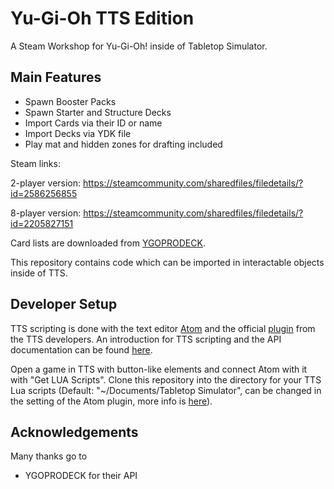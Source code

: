 # Yu-Gi-Oh TTS Edition

A Steam Workshop for Yu-Gi-Oh! inside of Tabletop Simulator.

## Main Features

* Spawn Booster Packs
* Spawn Starter and Structure Decks
* Import Cards via their ID or name
* Import Decks via YDK file
* Play mat and hidden zones for drafting included

Steam links:

2-player version: https://steamcommunity.com/sharedfiles/filedetails/?id=2586256855

8-player version: https://steamcommunity.com/sharedfiles/filedetails/?id=2205827151

Card lists are downloaded from [YGOPRODECK](https://db.ygoprodeck.com/api-guide/).

This repository contains code which can be imported in interactable objects inside of TTS.

## Developer Setup

TTS scripting is done with the text editor [Atom](https://atom.io/) and the official [plugin](https://atom.io/packages/tabletopsimulator-lua) from the TTS developers. An introduction for TTS scripting and the API documentation can be found [here](https://api.tabletopsimulator.com/).

Open a game in TTS with button-like elements and connect Atom with it with "Get LUA Scripts". Clone this repository into the directory for your TTS Lua scripts (Default: "~/Documents/Tabletop Simulator", can be changed in the setting of the Atom plugin, more info is [here](https://blog.onelivesleft.com/2017/08/atom-tabletop-simulator-package.html)).

## Acknowledgements

Many thanks go to

* YGOPRODECK for their API
